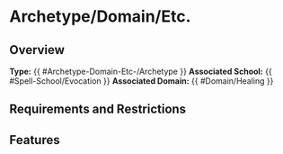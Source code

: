# Archetype/Domain/Etc.

## Overview
**Type:** {{ #Archetype-Domain-Etc-/Archetype }}
**Associated School:** {{ #Spell-School/Evocation }}
**Associated Domain:** {{ #Domain/Healing }}


## Requirements and Restrictions


## Features

